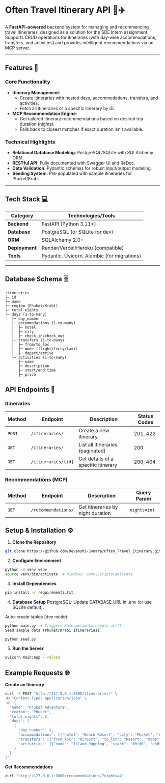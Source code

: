# Often Travel Itinerary API 🌴✈️

A **FastAPI-powered** backend system for managing and recommending travel itineraries, designed as a solution for the SDE Intern assignment. Supports CRUD operations for itineraries (with day-wise accommodations, transfers, and activities) and provides intelligent recommendations via an MCP server.

---

## Features 🚀

### Core Functionality
- **Itinerary Management**:
  - Create itineraries with nested days, accommodations, transfers, and activities.
  - Fetch all itineraries or a specific itinerary by ID.
- **MCP Recommendation Engine**:
  - Get tailored itinerary recommendations based on desired trip duration (nights).
  - Falls back to closest matches if exact duration isn’t available.

### Technical Highlights
- **Relational Database Modeling**: PostgreSQL/SQLite with SQLAlchemy ORM.
- **RESTful API**: Fully documented with Swagger UI and ReDoc.
- **Data Validation**: Pydantic schemas for robust input/output modeling.
- **Seeding System**: Pre-populated with sample itineraries for Phuket/Krabi.

---

## Tech Stack 💻

| Category       | Technologies/Tools                         |
|----------------|--------------------------------------------|
| **Backend**    | FastAPI (Python 3.11+)                     |
| **Database**   | PostgreSQL (or SQLite for dev)             |
| **ORM**        | SQLAlchemy 2.0+                            |
| **Deployment** | Render/Vercel/Heroku (compatible)          |
| **Tools**      | Pydantic, Uvicorn, Alembic (for migrations)|

---

## Database Schema 🗄️

```plaintext
itineraries
├─ id
├─ name
├─ region (Phuket/Krabi)
├─ total_nights
└─ days (1-to-many)
   ├─ day_number
   ├─ accommodations (1-to-many)
   │  ├─ hotel
   │  ├─ city
   │  ├─ check_in/check_out
   ├─ transfers (1-to-many)
   │  ├─ from/to_loc
   │  ├─ mode (flight/ferry/taxi)
   │  ├─ depart/arrive
   └─ activities (1-to-many)
      ├─ name
      ├─ description
      ├─ start/end time
      ├─ price
```


## API Endpoints 📡

### Itineraries
| Method | Endpoint             | Description                          | Status Codes |
|--------|----------------------|--------------------------------------|--------------|
| `POST` | `/itineraries/`      | Create a new itinerary               | 201, 422     |
| `GET`  | `/itineraries/`      | List all itineraries (paginated)     | 200          |
| `GET`  | `/itineraries/{id}`  | Get details of a specific itinerary  | 200, 404     |

### Recommendations (MCP)
| Method | Endpoint             | Description                          | Query Param  |
|--------|----------------------|--------------------------------------|--------------|
| `GET`  | `/recommendations/`  | Get itineraries by night duration    | `nights=int` |

## Setup & Installation ⚙️

1. **Clone the Repository**
```bash
git clone https://github.com/Devanshi-Sonara/Often_Travel_Itinerary.git
```
2. **Configure Environment**
```bash
python -m venv venv
source venv/bin/activate  # Windows: venv\Scripts\activate
```
3. **Install Dependencies**
```bash
pip install -r requirements.txt
```
4. **Database Setup**
PostgreSQL: Update DATABASE_URL in .env (or use SQLite default).

Auto-create tables (dev mode):

```bash
python main.py  # Triggers Base.metadata.create_all()
Seed sample data (Phuket/Krabi itineraries):
```
```bash
python seed.py
```
5. **Run the Server**
```bash
uvicorn main:app --reload
```

## Example Requests 🌐
**Create an Itinerary**
```bash
curl -X POST "http://127.0.0.1:8000/itineraries/" \
-H "Content-Type: application/json" \
-d '{
  "name": "Phuket Adventure",
  "region": "Phuket",
  "total_nights": 3,
  "days": [
    {
      "day_number": 1,
      "accommodations": [{"hotel": "Beach Resort", "city": "Phuket", "check_in": "2025-06-01", "check_out": "2025-06-02"}],
      "transfers": [{"from_loc": "Airport", "to_loc": "Resort", "mode": "taxi", "depart": "08:00", "arrive": "08:45"}],
      "activities": [{"name": "Island Hopping", "start": "09:00", "end": "17:00"}]
    }
  ]
}'

```
**Get Recommendations**
```bash
curl "http://127.0.0.1:8000/recommendations/?nights=4"
```

